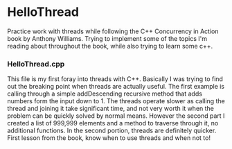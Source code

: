 # HelloThread
Practice work with threads while following the C++ Concurrency in Action book by Anthony Williams. Trying to implement some of the topics
I'm reading about throughout the book, while also trying to learn some c++.

### HelloThread.cpp
This file is my first foray into threads with C++. Basically I was trying to find out the breaking point when threads are actually
useful. The first example is calling through a simple addDescending recursive method that adds numbers form the input down to 1.
The threads operate slower as calling the thread and joining it take significant time, and not very worth it when the problem can
be quickly solved by normal means. However the second part I created a list of 999,999 elements and a method to traverse through it,
no additional functions. In the second portion, threads are definitely quicker. First lesson from the book, know when to use threads
and when not to!
